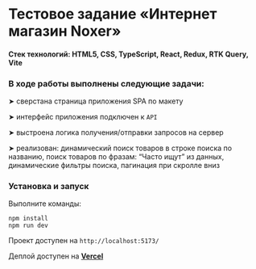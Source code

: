 # Тестовое задание «Интернет магазин Noxer»

#### Стек технологий: HTML5, CSS, TypeScript, React, Redux, RTK Query, Vite

### В ходе работы выполнены следующие задачи:

➤ сверстана страница приложения SPA по макету

➤ интерфейс приложения подключен к `API`

➤ выстроена логика получения/отправки запросов на сервер

➤ реализован: динамический поиск товаров в строке поиска по названию, поиск товаров по фразам: “Часто ищут” из данных, динамические фильтры поиска, пагинация при скролле вниз

### Установка и запуск

Выполните команды:

```
npm install
npm run dev
```

Проект доступен на `http://localhost:5173/`

Деплой доступен на [**Vercel**](https://noxer-shop.vercel.app/)
